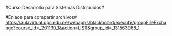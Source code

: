 #Curso Desarrollo para Sistemas Distribuidos#

#Enlace para compartir archivos#
https://aulavirtual.upc.edu.pe/webapps/blackboard/execute/groupFileExchange?course_id=_201139_1&action=LIST&group_id=_131563968_1